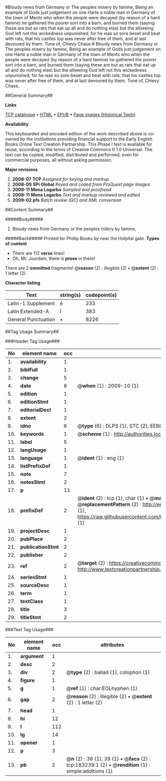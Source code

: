 #Bloudy news from Germany or The peoples misery by famine, Being an example of Gods just judgement on one Harte a noble man in Germany of the town of Ments who when the people were decayed (by reason of a hard famine) he gathered the poorer sort into a barn, and burned them (saying these are but as rats that eat up all and do nothing else) but the allseeing God left not this wickedness unpunished; for he was so sore beset and beat with rats, that his castles top was never after free of them, and at last devoured by them. Tune of, Chievy Chase.#
Bloudy news from Germany or The peoples misery by famine, Being an example of Gods just judgement on one Harte a noble man in Germany of the town of Ments who when the people were decayed (by reason of a hard famine) he gathered the poorer sort into a barn, and burned them (saying these are but as rats that eat up all and do nothing else) but the allseeing God left not this wickedness unpunished; for he was so sore beset and beat with rats, that his castles top was never after free of them, and at last devoured by them. Tune of, Chievy Chase.

##General Summary##

**Links**

[TCP catalogue](http://www.ota.ox.ac.uk/tcp/)  • 
[HTML](http://tei.it.ox.ac.uk/tcp/Texts-HTML/free/B01/B01679.html)  • 
[EPUB](http://tei.it.ox.ac.uk/tcp/Texts-EPUB/free/B01/B01679.epub) • 
[Page images (Historical Texts)](https://data.historicaltexts.jisc.ac.uk/view?pubId=eebo-99887610e&pageId=eebo-99887610e-183239-1)

**Availability**

This keyboarded and encoded edition of the
	       work described above is co-owned by the institutions
	       providing financial support to the Early English Books
	       Online Text Creation Partnership. This Phase I text is
	       available for reuse, according to the terms of Creative
	       Commons 0 1.0 Universal. The text can be copied,
	       modified, distributed and performed, even for
	       commercial purposes, all without asking permission.

**Major revisions**

1. __2008-07__ __TCP__ *Assigned for keying and markup*
1. __2008-09__ __SPi Global__ *Keyed and coded from ProQuest page images*
1. __2008-11__ __Mona Logarbo__ *Sampled and proofread*
1. __2008-11__ __Mona Logarbo__ *Text and markup reviewed and edited*
1. __2009-02__ __pfs__ *Batch review (QC) and XML conversion*

##Content Summary##

#####Body#####

1. Bloudy news from Germany or the peoples miſery by famine,

#####Back#####
Printed for Phillip Books by near the Hoſpital gate.
**Types of content**

  * There are 112 **verse** lines!
  * Oh, Mr. Jourdain, there is **prose** in there!

There are 2 **ommitted** fragments! 
 @__reason__ (2) : illegible (2)  •  @__extent__ (2) : 1 letter (2)

**Character listing**


|Text|string(s)|codepoint(s)|
|---|---|---|
|Latin-1 Supplement|é|233|
|Latin Extended-A|ſ|383|
|General Punctuation|•|8226|

##Tag Usage Summary##

###Header Tag Usage###

|No|element name|occ|attributes|
|---|---|---|---|
|1.|__availability__|1||
|2.|__biblFull__|1||
|3.|__change__|5||
|4.|__date__|8| @__when__ (1) : 2009-10 (1)|
|5.|__edition__|1||
|6.|__editionStmt__|1||
|7.|__editorialDecl__|1||
|8.|__extent__|2||
|9.|__idno__|6| @__type__ (6) : DLPS (1), STC (2), EEBO-CITATION (1), PROQUEST (1), VID (1)|
|10.|__keywords__|1| @__scheme__ (1) : http://authorities.loc.gov/ (1)|
|11.|__label__|5||
|12.|__langUsage__|1||
|13.|__language__|1| @__ident__ (1) : eng (1)|
|14.|__listPrefixDef__|1||
|15.|__note__|7||
|16.|__notesStmt__|2||
|17.|__p__|11||
|18.|__prefixDef__|2| @__ident__ (2) : tcp (1), char (1)  •  @__matchPattern__ (2) : ([0-9\-]+):([0-9IVX]+) (1), (.+) (1)  •  @__replacementPattern__ (2) : http://eebo.chadwyck.com/downloadtiff?vid=$1&page=$2 (1), https://raw.githubusercontent.com/textcreationpartnership/Texts/master/tcpchars.xml#$1 (1)|
|19.|__projectDesc__|1||
|20.|__pubPlace__|2||
|21.|__publicationStmt__|2||
|22.|__publisher__|2||
|23.|__ref__|2| @__target__ (2) : https://creativecommons.org/publicdomain/zero/1.0/ (1), http://www.textcreationpartnership.org/docs/. (1)|
|24.|__seriesStmt__|1||
|25.|__sourceDesc__|1||
|26.|__term__|1||
|27.|__textClass__|1||
|28.|__title__|3||
|29.|__titleStmt__|2||


###Text Tag Usage###

|No|element name|occ|attributes|
|---|---|---|---|
|1.|__argument__|1||
|2.|__desc__|2||
|3.|__div__|2| @__type__ (2) : ballad (1), colophon (1)|
|4.|__figure__|1||
|5.|__g__|1| @__ref__ (1) : char:EOLhyphen (1)|
|6.|__gap__|2| @__reason__ (2) : illegible (2)  •  @__extent__ (2) : 1 letter (2)|
|7.|__head__|1||
|8.|__hi__|12||
|9.|__l__|112||
|10.|__lg__|14||
|11.|__opener__|1||
|12.|__p__|3||
|13.|__pb__|2| @__n__ (2) : 38 (1), 39 (1)  •  @__facs__ (2) : tcp:183239:1 (2)  •  @__rendition__ (1) : simple:additions (1)|
